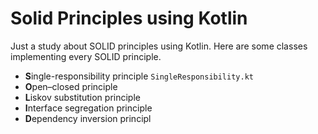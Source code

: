 # Solid Principles using Kotlin

Just a study about SOLID principles using Kotlin. 
Here are some classes implementing every SOLID principle.

- **S**ingle-responsibility principle ```SingleResponsibility.kt```
- **O**pen–closed principle
- **L**iskov substitution principle
- **I**nterface segregation principle
- **D**ependency inversion principl
